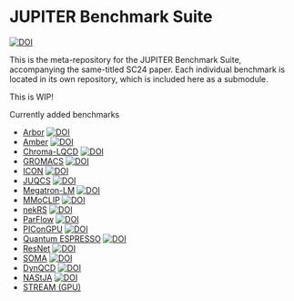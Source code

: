# JUPITER Benchmark Suite

[![DOI](https://zenodo.org/badge/764615316.svg)](https://zenodo.org/badge/latestdoi/764615316)

This is the meta-repository for the JUPITER Benchmark Suite, accompanying the same-titled SC24 paper. Each individual benchmark is located in its own repository, which is included here as a submodule.

This is WIP!

Currently added benchmarks

* [Arbor](https://github.com/FZJ-JSC/jubench-arbor) [![DOI](https://zenodo.org/badge/828211506.svg)](https://zenodo.org/badge/latestdoi/828211506) 
* [Amber](https://github.com/FZJ-JSC/jubench-amber) [![DOI](https://zenodo.org/badge/828224087.svg)](https://zenodo.org/badge/latestdoi/828224087)
* [Chroma-LQCD](https://github.com/FZJ-JSC/jubench-chroma-lqcd) [![DOI](https://zenodo.org/badge/828231951.svg)](https://zenodo.org/badge/latestdoi/828231951)
* [GROMACS](https://github.com/FZJ-JSC/jubench-gromacs) [![DOI](https://zenodo.org/badge/831351357.svg)](https://zenodo.org/badge/latestdoi/831351357)
* [ICON](https://github.com/FZJ-JSC/jubench-icon) [![DOI](https://zenodo.org/badge/831374575.svg)](https://zenodo.org/badge/latestdoi/831374575)
* [JUQCS](https://github.com/FZJ-JSC/jubench-icon) [![DOI](https://zenodo.org/badge/831390044.svg)](https://zenodo.org/badge/latestdoi/831390044)
* [Megatron-LM](https://github.com/FZJ-JSC/jubench-megatron-lm) [![DOI](https://zenodo.org/badge/831394735.svg)](https://zenodo.org/badge/latestdoi/831394735)
* [MMoCLIP](https://github.com/FZJ-JSC/jubench-mmoclip) [![DOI](https://zenodo.org/badge/831410928.svg)](https://zenodo.org/badge/latestdoi/831410928)
* [nekRS](https://github.com/FZJ-JSC/jubench-nekrs) [![DOI](https://zenodo.org/badge/831414161.svg)](https://zenodo.org/badge/latestdoi/831414161)
* [ParFlow](https://github.com/FZJ-JSC/jubench-parflow) [![DOI](https://zenodo.org/badge/831431317.svg)](https://zenodo.org/badge/latestdoi/831431317)
* [PIConGPU](https://github.com/FZJ-JSC/jubench-picongpu) [![DOI](https://zenodo.org/badge/831436727.svg)](https://zenodo.org/badge/latestdoi/831436727)
* [Quantum ESPRESSO](https://github.com/FZJ-JSC/jubench-qe) [![DOI](https://zenodo.org/badge/831440044.svg)](https://zenodo.org/badge/latestdoi/831440044)
* [ResNet](https://github.com/FZJ-JSC/jubench-resnet) [![DOI](https://zenodo.org/badge/831446381.svg)](https://zenodo.org/badge/latestdoi/831446381)
* [SOMA](https://github.com/FZJ-JSC/jubench-soma) [![DOI](https://zenodo.org/badge/831455342.svg)](https://zenodo.org/badge/latestdoi/831455342)
* [DynQCD](https://github.com/FZJ-JSC/jubench-dynqcd) [![DOI](https://zenodo.org/badge/828238689.svg)](https://zenodo.org/badge/latestdoi/828238689)
* [NAStJA](https://github.com/FZJ-JSC/jubench-nastja) [![DOI](https://zenodo.org/badge/831459311.svg)](https://zenodo.org/badge/latestdoi/831459311)
* [STREAM (GPU)](https://github.com/FZJ-JSC/jubench-stream-gpu)